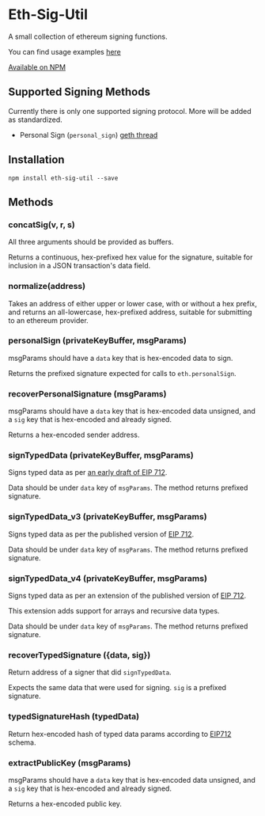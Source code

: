 # Eth-Sig-Util

A small collection of ethereum signing functions.

You can find usage examples [here](https://github.com/flyswatter/js-eth-personal-sign-examples)

[Available on NPM](https://www.npmjs.com/package/eth-sig-util)

## Supported Signing Methods

Currently there is only one supported signing protocol. More will be added as standardized.

* Personal Sign \(`personal_sign`\) [geth thread](https://github.com/ethereum/go-ethereum/pull/2940)

## Installation

```text
npm install eth-sig-util --save
```

## Methods

### concatSig\(v, r, s\)

All three arguments should be provided as buffers.

Returns a continuous, hex-prefixed hex value for the signature, suitable for inclusion in a JSON transaction's data field.

### normalize\(address\)

Takes an address of either upper or lower case, with or without a hex prefix, and returns an all-lowercase, hex-prefixed address, suitable for submitting to an ethereum provider.

### personalSign \(privateKeyBuffer, msgParams\)

msgParams should have a `data` key that is hex-encoded data to sign.

Returns the prefixed signature expected for calls to `eth.personalSign`.

### recoverPersonalSignature \(msgParams\)

msgParams should have a `data` key that is hex-encoded data unsigned, and a `sig` key that is hex-encoded and already signed.

Returns a hex-encoded sender address.

### signTypedData \(privateKeyBuffer, msgParams\)

Signs typed data as per [an early draft of EIP 712](https://github.com/ethereum/EIPs/pull/712/commits/21abe254fe0452d8583d5b132b1d7be87c0439ca).

Data should be under `data` key of `msgParams`. The method returns prefixed signature.

### signTypedData\_v3 \(privateKeyBuffer, msgParams\)

Signs typed data as per the published version of [EIP 712](https://github.com/ethereum/EIPs/pull/712).

Data should be under `data` key of `msgParams`. The method returns prefixed signature.

### signTypedData\_v4 \(privateKeyBuffer, msgParams\)

Signs typed data as per an extension of the published version of [EIP 712](https://github.com/MetaMask/eth-sig-util/pull/54).

This extension adds support for arrays and recursive data types.

Data should be under `data` key of `msgParams`. The method returns prefixed signature.

### recoverTypedSignature \({data, sig}\)

Return address of a signer that did `signTypedData`.

Expects the same data that were used for signing. `sig` is a prefixed signature.

### typedSignatureHash \(typedData\)

Return hex-encoded hash of typed data params according to [EIP712](https://github.com/ethereum/EIPs/pull/712) schema.

### extractPublicKey \(msgParams\)

msgParams should have a `data` key that is hex-encoded data unsigned, and a `sig` key that is hex-encoded and already signed.

Returns a hex-encoded public key.

